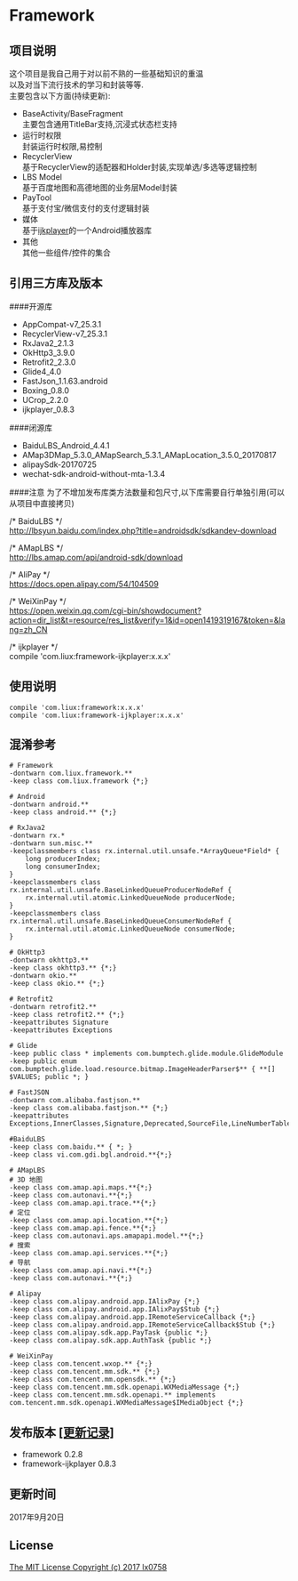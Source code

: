 Framework
===

项目说明
---
这个项目是我自己用于对以前不熟的一些基础知识的重温<br>
以及对当下流行技术的学习和封装等等.<br>
主要包含以下方面(持续更新):<br>

- BaseActivity/BaseFragment<br>
主要包含通用TitleBar支持,沉浸式状态栏支持
- 运行时权限<br>
封装运行时权限,易控制
- RecyclerView<br>
基于RecyclerView的适配器和Holder封装,实现单选/多选等逻辑控制
- LBS Model<br>
基于百度地图和高德地图的业务层Model封装
- PayTool<br>
基于支付宝/微信支付的支付逻辑封装
- 媒体<br>
基于[ijkplayer](https://github.com/Bilibili/ijkplayer)的一个Android播放器库
- 其他<br>
其他一些组件/控件的集合

引用三方库及版本
---

####开源库
- AppCompat-v7_25.3.1
- RecyclerView-v7_25.3.1
- RxJava2_2.1.3
- OkHttp3_3.9.0
- Retrofit2_2.3.0
- Glide4_4.0
- FastJson_1.1.63.android
- Boxing_0.8.0
- UCrop_2.2.0
- ijkplayer_0.8.3

####闭源库
- BaiduLBS_Android_4.4.1
- AMap3DMap_5.3.0_AMapSearch_5.3.1_AMapLocation_3.5.0_20170817
- alipaySdk-20170725
- wechat-sdk-android-without-mta-1.3.4

####注意
为了不增加发布库类方法数量和包尺寸,以下库需要自行单独引用(可以从项目中直接拷贝)

/* BaiduLBS */<br>
http://lbsyun.baidu.com/index.php?title=androidsdk/sdkandev-download

/* AMapLBS */<br>
http://lbs.amap.com/api/android-sdk/download

/* AliPay */<br>
https://docs.open.alipay.com/54/104509

/* WeiXinPay */<br>
https://open.weixin.qq.com/cgi-bin/showdocument?action=dir_list&t=resource/res_list&verify=1&id=open1419319167&token=&lang=zh_CN

/* ijkplayer */<br>
compile 'com.liux:framework-ijkplayer:x.x.x'

使用说明
---
```
compile 'com.liux:framework:x.x.x'
compile 'com.liux:framework-ijkplayer:x.x.x'
```

混淆参考
---
```
# Framework
-dontwarn com.liux.framework.**
-keep class com.liux.framework {*;}

# Android
-dontwarn android.**
-keep class android.** {*;}

# RxJava2
-dontwarn rx.*
-dontwarn sun.misc.**
-keepclassmembers class rx.internal.util.unsafe.*ArrayQueue*Field* {
    long producerIndex;
    long consumerIndex;
}
-keepclassmembers class rx.internal.util.unsafe.BaseLinkedQueueProducerNodeRef {
    rx.internal.util.atomic.LinkedQueueNode producerNode;
}
-keepclassmembers class rx.internal.util.unsafe.BaseLinkedQueueConsumerNodeRef {
    rx.internal.util.atomic.LinkedQueueNode consumerNode;
}

# OkHttp3
-dontwarn okhttp3.**
-keep class okhttp3.** {*;}
-dontwarn okio.**
-keep class okio.** {*;}

# Retrofit2
-dontwarn retrofit2.**
-keep class retrofit2.** {*;}
-keepattributes Signature
-keepattributes Exceptions

# Glide
-keep public class * implements com.bumptech.glide.module.GlideModule
-keep public enum com.bumptech.glide.load.resource.bitmap.ImageHeaderParser$** { **[] $VALUES; public *; }

# FastJSON
-dontwarn com.alibaba.fastjson.**
-keep class com.alibaba.fastjson.** {*;}
-keepattributes Exceptions,InnerClasses,Signature,Deprecated,SourceFile,LineNumberTable,LocalVariable*Table,*Annotation*,Synthetic,EnclosingMethod

#BaiduLBS
-keep class com.baidu.** { *; }
-keep class vi.com.gdi.bgl.android.**{*;} 

# AMapLBS
# 3D 地图
-keep class com.amap.api.maps.**{*;}
-keep class com.autonavi.**{*;}
-keep class com.amap.api.trace.**{*;}
# 定位
-keep class com.amap.api.location.**{*;}
-keep class com.amap.api.fence.**{*;}
-keep class com.autonavi.aps.amapapi.model.**{*;}
# 搜索
-keep class com.amap.api.services.**{*;}
# 导航
-keep class com.amap.api.navi.**{*;}
-keep class com.autonavi.**{*;}

# Alipay
-keep class com.alipay.android.app.IAlixPay {*;}
-keep class com.alipay.android.app.IAlixPay$Stub {*;}
-keep class com.alipay.android.app.IRemoteServiceCallback {*;}
-keep class com.alipay.android.app.IRemoteServiceCallback$Stub {*;}
-keep class com.alipay.sdk.app.PayTask {public *;}
-keep class com.alipay.sdk.app.AuthTask {public *;}

# WeiXinPay
-keep class com.tencent.wxop.** {*;}
-keep class com.tencent.mm.sdk.** {*;}
-keep class com.tencent.mm.opensdk.** {*;}
-keep class com.tencent.mm.sdk.openapi.WXMediaMessage {*;}
-keep class com.tencent.mm.sdk.openapi.** implements com.tencent.mm.sdk.openapi.WXMediaMessage$IMediaObject {*;}

```

发布版本 [[更新记录]](/UPGRADE.md)
---
- framework 0.2.8
- framework-ijkplayer 0.8.3

更新时间
---
2017年9月20日

License
---
[The MIT License Copyright (c) 2017 lx0758](/LICENSE.txt)